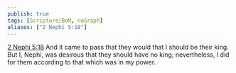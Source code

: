 ```yaml
---
publish: true
tags: [Scripture/BoM, noGraph]
aliases: ["2 Nephi 5:18"]
---
```

[2 Nephi 5:18](https://churchofjesuschrist.org/study/scriptures/bofm/2-ne/5?lang=eng&id=p18#p18) And it came to pass that they would that I should be their king. But I, Nephi, was desirous that they should have no king; nevertheless, I did for them according to that which was in my power.
